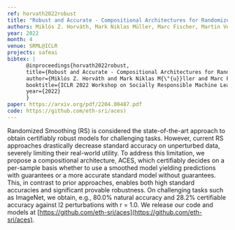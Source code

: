 ```yaml
---
ref: horvath2022robust
title: "Robust and Accurate - Compositional Architectures for Randomized Smoothing"
authors: Miklós Z. Horváth, Mark Niklas Müller, Marc Fischer, Martin Vechev
year: 2022
month: 4
venue: SRML@ICLR
projects: safeai
bibtex: |
      @inproceedings{horvath2022robust,
      title={Robust and Accurate - Compositional Architectures for Randomized Smoothing}, 
      author={Miklós Z. Horváth and Mark Niklas M{\"{u}}ller and Marc Fischer and Martin Vechev},
      booktitle={ICLR 2022 Workshop on Socially Responsible Machine Learning},
      year={2022}
      }
paper: https://arxiv.org/pdf/2204.00487.pdf
code: https://github.com/eth-sri/aces)
---
```

Randomized Smoothing (RS) is considered the state-of-the-art approach to obtain certifiably robust models for challenging tasks. However, current RS approaches drastically decrease standard accuracy on unperturbed data, severely limiting their real-world utility. To address this limitation, we propose a compositional architecture, ACES, which certifiably decides on a per-sample basis whether to use a smoothed model yielding predictions with guarantees or a more accurate standard model without guarantees. This, in contrast to prior approaches, enables both high standard accuracies and significant provable robustness. On challenging tasks such as ImageNet, we obtain, e.g., 80.0% natural accuracy and 28.2% certifiable accuracy against l2 perturbations with r = 1.0. We release our code and models at [https://github.com/eth-sri/aces](https://github.com/eth-sri/aces).

